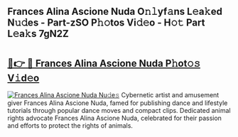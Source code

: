 ## Frances Alina Ascione Nuda O𝚗𝚕yf𝚊ns L𝚎a𝚔ed N𝚞𝚍es - Part-zSO P𝚑𝚘tos Vi𝚍𝚎o - H𝚘𝚝 Part L𝚎a𝚔s 7gN2Z

# <h2><a href="http://kf2ro4.oniu.top/?m=Frances+Alina+Ascione+Nuda">🔗👉 🔴 Frances Alina Ascione Nuda P𝚑ot𝚘𝚜 V𝚒d𝚎o</a></h2>

[![Frances Alina Ascione Nuda Nu𝚍e𝚜](https://i.imgur.com/0qMVB7G.gif)](http://kf2ro4.oniu.top/?m=Frances+Alina+Ascione+Nuda)
Cybernetic artist and amusement giver Frances Alina Ascione Nuda, famed for publishing dance and lifestyle tutorials through popular dance moves and compact clips. Dedicated animal rights advocate Frances Alina Ascione Nuda, celebrated for their passion and efforts to protect the rights of animals.  

